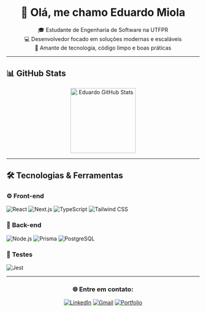 <div align="center">

# 👋 Olá, me chamo **Eduardo Miola**

🎓 Estudante de Engenharia de Software na UTFPR  
💻 Desenvolvedor focado em soluções modernas e escaláveis  
🚀 Amante de tecnologia, código limpo e boas práticas  

</div>

---

## 📊 GitHub Stats

<div align="center">

<img height="170" src="https://github-readme-stats-nmgs2aqu7-eduardomiolas-projects.vercel.app/api?username=eduardomiola&show_icons=true&theme=radical&count_private=true&include_all_commits=true" alt="Eduardo GitHub Stats" />

</div>

---

## 🛠 Tecnologias & Ferramentas

### ⚙️ **Front-end**
![React](https://img.shields.io/badge/-React-61DAFB?style=flat-square&logo=react&logoColor=black)
![Next.js](https://img.shields.io/badge/-Next.js-000000?style=flat-square&logo=next.js&logoColor=white)
![TypeScript](https://img.shields.io/badge/-TypeScript-3178C6?style=flat-square&logo=typescript&logoColor=white)
![Tailwind CSS](https://img.shields.io/badge/-Tailwind_CSS-06B6D4?style=flat-square&logo=tailwind-css&logoColor=white)

### 🧠 **Back-end**
![Node.js](https://img.shields.io/badge/-Node.js-339933?style=flat-square&logo=node.js&logoColor=white)
![Prisma](https://img.shields.io/badge/-Prisma-2D3748?style=flat-square&logo=prisma&logoColor=white)
![PostgreSQL](https://img.shields.io/badge/-PostgreSQL-4169E1?style=flat-square&logo=postgresql&logoColor=white)

### 🧪 **Testes**
![Jest](https://img.shields.io/badge/-Jest-C21325?style=flat-square&logo=jest&logoColor=white)

---

<div align="center">
  
### 🌐 Entre em contato:
  
[![LinkedIn](https://img.shields.io/badge/-LinkedIn-0077B5?style=flat-square&logo=linkedin&logoColor=white)](https://www.linkedin.com/in/eduardomiolaceron?lipi=urn%3Ali%3Apage%3Ad_flagship3_profile_view_base_contact_details%3B7zBR5r8aTQysn8MvqzSm2g%3D%3D)
[![Gmail](https://img.shields.io/badge/-Email-D14836?style=flat-square&logo=gmail&logoColor=white)](mailto:contatoduceron@gmail.com)
[![Portfolio](https://img.shields.io/badge/-Portfólio-000?style=flat-square&logo=github&logoColor=white)](https://github.com/eduardomiola)

</div>
